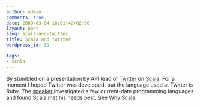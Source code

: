 ```yaml
---
author: admin
comments: true
date: 2009-03-04 16:01:42+02:00
layout: post
slug: scala-and-twitter
title: Scala and twitter
wordpress_id: 89

tags:
- scala
---
```


By stumbled on a presentation by API lead of [Twitter ](http://twitter.com/)on [Scala](http://www.scala-lang.org/). For a moment I hoped Twitter was developed, but the language used at Twitter is Ruby. The [speaker ](http://www.web2expo.com/webexsf2009/public/schedule/speaker/3485)investigated a few current-date programming languages and found Scala met his needs best. See [Why Scala](http://www.slideshare.net/al3x/why-scala-presentation).
